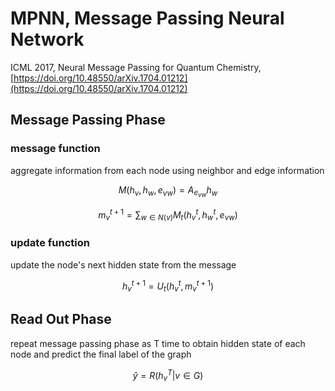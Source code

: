 # MPNN, Message Passing Neural Network
ICML 2017, Neural Message Passing for Quantum Chemistry, [https://doi.org/10.48550/arXiv.1704.01212](https://doi.org/10.48550/arXiv.1704.01212)

## Message Passing Phase
### message function
aggregate information from each node using neighbor and edge information

$$M(h_v,h_w,e_{vw})=A_{e_{vw}}h_w$$

$$m_v^{t+1}=\sum_{w\in N(v)}M_t(h_v^t,h_w^t,e_{vw})$$

### update function
update the node's next hidden state from the message

$$h_v^{t+1}=U_t(h_v^t,m_v^{t+1})$$

## Read Out Phase
repeat message passing phase as T time to obtain hidden state of each node and predict the final label of the graph

$$\hat{y}=R({h_v^T}|v \in G)$$

